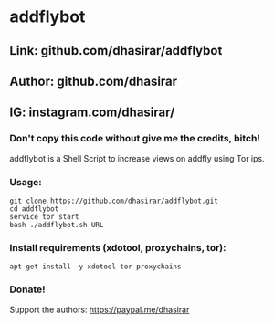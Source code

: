 # addflybot
## Link: github.com/dhasirar/addflybot
## Author: github.com/dhasirar
## IG: instagram.com/dhasirar/
### Don't copy this code without give me the credits, bitch! 
addflybot is a Shell Script to increase views on addfly using Tor ips.

### Usage:
```
git clone https://github.com/dhasirar/addflybot.git
cd addflybot
service tor start
bash ./addflybot.sh URL
```

### Install requirements (xdotool, proxychains, tor):

```
apt-get install -y xdotool tor proxychains 
```


### Donate!
Support the authors:
https://paypal.me/dhasirar

